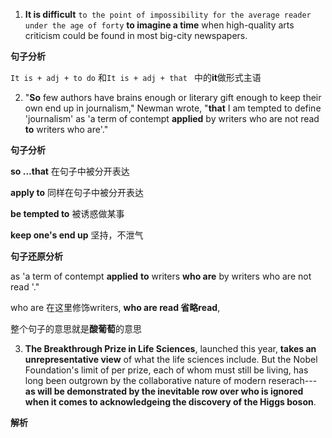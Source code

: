 1. **It is difficult** `to the point of impossibility for the average reader under the age of forty` **to imagine a time** when high-quality arts criticism could be found in most big-city newspapers.

**句子分析**

`It is + adj + to do` 和`It is + adj + that ` 中的**it**做形式主语


2. "**So** few authors have brains enough or literary gift enough to keep their own end up in journalism," Newman wrote, "**that** I am tempted to define 'journalism' as 'a term of contempt **applied** by writers who are not read **to** writers who are'."

**句子分析**

**so ...that** 在句子中被分开表达

**apply to** 同样在句子中被分开表达

**be tempted to** 被诱惑做某事

**keep one's end up** 坚持，不泄气

**句子还原分析**

as 'a term of contempt **applied** **to** writers **who are** by writers who are not read '."

who are 在这里修饰writers, **who are read 省略read**, 

整个句子的意思就是**酸葡萄**的意思

3. **The Breakthrough Prize in Life Sciences**, launched this year, **takes an unrepresentative view** of what the life sciences include. But the Nobel Foundation's limit of per prize, each of whom must still be living, has long been outgrown by the collaborative nature of modern reserach---**as will be demonstrated by the inevitable row over who is ignored when it comes to acknowledgeing the discovery of the Higgs boson**.

**解析**

